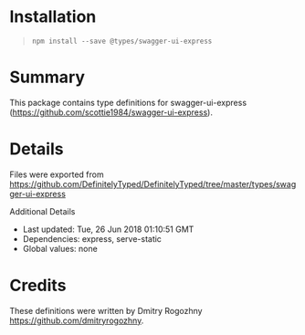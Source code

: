 # Installation
> `npm install --save @types/swagger-ui-express`

# Summary
This package contains type definitions for swagger-ui-express (https://github.com/scottie1984/swagger-ui-express).

# Details
Files were exported from https://github.com/DefinitelyTyped/DefinitelyTyped/tree/master/types/swagger-ui-express

Additional Details
 * Last updated: Tue, 26 Jun 2018 01:10:51 GMT
 * Dependencies: express, serve-static
 * Global values: none

# Credits
These definitions were written by Dmitry Rogozhny <https://github.com/dmitryrogozhny>.
